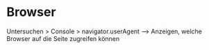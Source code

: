 Browser
=======

Untersuchen > Console > navigator.userAgent	--> Anzeigen, welche Browser auf die Seite zugreifen können